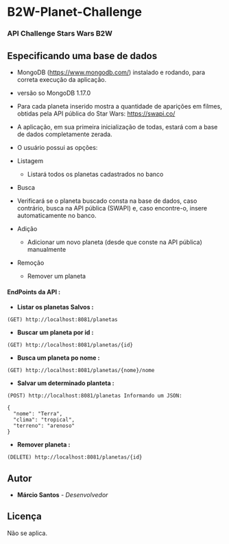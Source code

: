 # B2W-Planet-Challenge
### API Challenge Stars Wars B2W

## Especificando uma base de dados
- MongoDB (https://www.mongodb.com/) instalado e rodando, para correta execução da aplicação.
- versão so MongoDB 1.17.0

- Para cada planeta inserido mostra a quantidade de aparições em filmes, obtidas pela API pública do Star Wars: https://swapi.co/

- A aplicação, em sua primeira inicialização de todas, estará com a base de dados completamente zerada.
- O usuário possui as opções:
 - Listagem
   - Listará todos os planetas cadastrados no banco
 - Busca
  - Verificará se o planeta buscado consta na base de dados, caso contrário, busca na API pública (SWAPI) e, caso encontre-o, insere automaticamente no banco.
- Adição
  - Adicionar um novo planeta (desde que conste na API pública) manualmente
- Remoção
  - Remover um planeta

#### EndPoints da API :

- <b> Listar os planetas Salvos : </b>
```
(GET) http://localhost:8081/planetas
```

- <b> Buscar um planeta por id : </b>
```
(GET) http://localhost:8081/planetas/{id}
```

- <b> Busca um planeta po nome : </b>
```
(GET) http://localhost:8081/planetas/{nome}/nome
```

- <b> Salvar um determinado planteta : </b>
```
(POST) http://localhost:8081/planetas Informando um JSON:

{  
  "nome": "Terra", 
  "clima": "tropical", 
  "terreno": "arenoso" 
}
```
- <b> Remover planeta : </b>
```
(DELETE) http://localhost:8081/planetas/{id}
```

## Autor

* **Márcio Santos** - *Desenvolvedor*


## Licença

Não se aplica.
